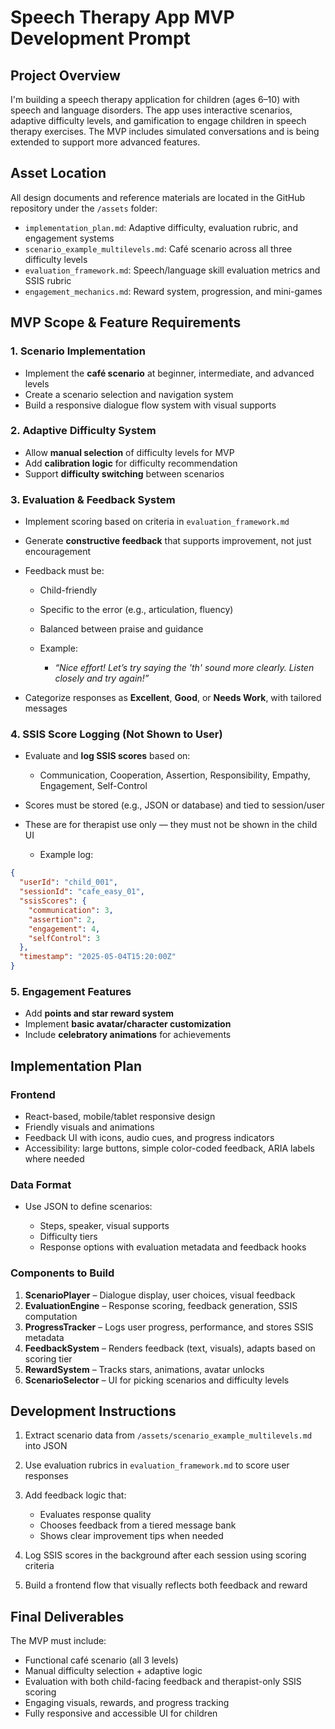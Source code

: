 # Speech Therapy App MVP Development Prompt

## Project Overview

I'm building a speech therapy application for children (ages 6–10) with speech and language disorders. The app uses interactive scenarios, adaptive difficulty levels, and gamification to engage children in speech therapy exercises. The MVP includes simulated conversations and is being extended to support more advanced features.

## Asset Location

All design documents and reference materials are located in the GitHub repository under the `/assets` folder:

* `implementation_plan.md`: Adaptive difficulty, evaluation rubric, and engagement systems
* `scenario_example_multilevels.md`: Café scenario across all three difficulty levels
* `evaluation_framework.md`: Speech/language skill evaluation metrics and SSIS rubric
* `engagement_mechanics.md`: Reward system, progression, and mini-games

## MVP Scope & Feature Requirements

### 1. **Scenario Implementation**

* Implement the **café scenario** at beginner, intermediate, and advanced levels
* Create a scenario selection and navigation system
* Build a responsive dialogue flow system with visual supports

### 2. **Adaptive Difficulty System**

* Allow **manual selection** of difficulty levels for MVP
* Add **calibration logic** for difficulty recommendation
* Support **difficulty switching** between scenarios

### 3. **Evaluation & Feedback System**

* Implement scoring based on criteria in `evaluation_framework.md`
* Generate **constructive feedback** that supports improvement, not just encouragement
* Feedback must be:

  * Child-friendly
  * Specific to the error (e.g., articulation, fluency)
  * Balanced between praise and guidance
  * Example:

    * *“Nice effort! Let’s try saying the 'th' sound more clearly. Listen closely and try again!”*
* Categorize responses as **Excellent**, **Good**, or **Needs Work**, with tailored messages

### 4. **SSIS Score Logging (Not Shown to User)**

* Evaluate and **log SSIS scores** based on:

  * Communication, Cooperation, Assertion, Responsibility, Empathy, Engagement, Self-Control
* Scores must be stored (e.g., JSON or database) and tied to session/user
* These are for therapist use only — they must not be shown in the child UI

  * Example log:

```json
{
  "userId": "child_001",
  "sessionId": "cafe_easy_01",
  "ssisScores": {
    "communication": 3,
    "assertion": 2,
    "engagement": 4,
    "selfControl": 3
  },
  "timestamp": "2025-05-04T15:20:00Z"
}
```

### 5. **Engagement Features**

* Add **points and star reward system**
* Implement **basic avatar/character customization**
* Include **celebratory animations** for achievements

## Implementation Plan

### Frontend

* React-based, mobile/tablet responsive design
* Friendly visuals and animations
* Feedback UI with icons, audio cues, and progress indicators
* Accessibility: large buttons, simple color-coded feedback, ARIA labels where needed

### Data Format

* Use JSON to define scenarios:

  * Steps, speaker, visual supports
  * Difficulty tiers
  * Response options with evaluation metadata and feedback hooks

### Components to Build

1. **ScenarioPlayer** – Dialogue display, user choices, visual feedback
2. **EvaluationEngine** – Response scoring, feedback generation, SSIS computation
3. **ProgressTracker** – Logs user progress, performance, and stores SSIS metadata
4. **FeedbackSystem** – Renders feedback (text, visuals), adapts based on scoring tier
5. **RewardSystem** – Tracks stars, animations, avatar unlocks
6. **ScenarioSelector** – UI for picking scenarios and difficulty levels

## Development Instructions

1. Extract scenario data from `/assets/scenario_example_multilevels.md` into JSON
2. Use evaluation rubrics in `evaluation_framework.md` to score user responses
3. Add feedback logic that:

   * Evaluates response quality
   * Chooses feedback from a tiered message bank
   * Shows clear improvement tips when needed
4. Log SSIS scores in the background after each session using scoring criteria
5. Build a frontend flow that visually reflects both feedback and reward

## Final Deliverables

The MVP must include:

* Functional café scenario (all 3 levels)
* Manual difficulty selection + adaptive logic
* Evaluation with both child-facing feedback and therapist-only SSIS scoring
* Engaging visuals, rewards, and progress tracking
* Fully responsive and accessible UI for children
